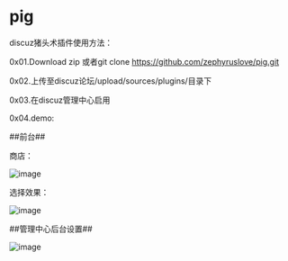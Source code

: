 # pig
discuz猪头术插件使用方法：

0x01.Download zip 或者git clone https://github.com/zephyruslove/pig.git

0x02.上传至discuz论坛/upload/sources/plugins/目录下

0x03.在discuz管理中心启用

0x04.demo:

##前台##

商店：

![image](https://github.com/zephyruslove/pig/blob/master/pig.png)

选择效果：

![image](https://github.com/zephyruslove/pig/blob/master/pig2.png)

##管理中心后台设置##

![image](https://github.com/zephyruslove/pig/blob/master/pig3.png)
